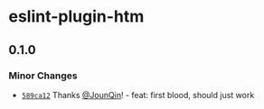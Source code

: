 # eslint-plugin-htm

## 0.1.0
### Minor Changes



- [`589ca12`](https://github.com/rx-ts/eslint/commit/589ca12548b4f5c31707a5679eb6d29c9e9a5c78) Thanks [@JounQin](https://github.com/JounQin)! - feat: first blood, should just work
